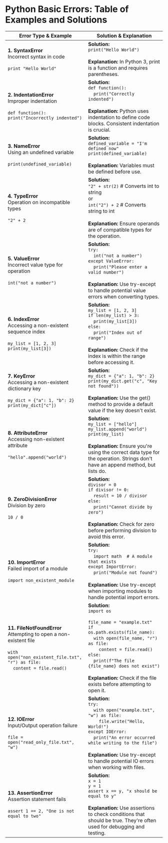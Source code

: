 # Python Basic Errors: Table of Examples and Solutions

| Error Type & Example | Solution & Explanation |
|----------------------|------------------------|
| **1. SyntaxError**<br>Incorrect syntax in code<br><br>`print "Hello World"` | **Solution:**<br>`print("Hello World")`<br><br>**Explanation:** In Python 3, print is a function and requires parentheses. |
| **2. IndentationError**<br>Improper indentation<br><br>`def function():`<br>`print("Incorrectly indented")` | **Solution:**<br>`def function():`<br>&nbsp;&nbsp;&nbsp;&nbsp;`print("Correctly indented")`<br><br>**Explanation:** Python uses indentation to define code blocks. Consistent indentation is crucial. |
| **3. NameError**<br>Using an undefined variable<br><br>`print(undefined_variable)` | **Solution:**<br>`defined_variable = "I'm defined now"`<br>`print(defined_variable)`<br><br>**Explanation:** Variables must be defined before use. |
| **4. TypeError**<br>Operation on incompatible types<br><br>`"2" + 2` | **Solution:**<br>`"2" + str(2)`  # Converts int to string<br>or<br>`int("2") + 2`  # Converts string to int<br><br>**Explanation:** Ensure operands are of compatible types for the operation. |
| **5. ValueError**<br>Incorrect value type for operation<br><br>`int("not a number")` | **Solution:**<br>`try:`<br>&nbsp;&nbsp;&nbsp;&nbsp;`int("not a number")`<br>`except ValueError:`<br>&nbsp;&nbsp;&nbsp;&nbsp;`print("Please enter a valid number")`<br><br>**Explanation:** Use try-except to handle potential value errors when converting types. |
| **6. IndexError**<br>Accessing a non-existent sequence index<br><br>`my_list = [1, 2, 3]`<br>`print(my_list[3])` | **Solution:**<br>`my_list = [1, 2, 3]`<br>`if len(my_list) > 3:`<br>&nbsp;&nbsp;&nbsp;&nbsp;`print(my_list[3])`<br>`else:`<br>&nbsp;&nbsp;&nbsp;&nbsp;`print("Index out of range")`<br><br>**Explanation:** Check if the index is within the range before accessing it. |
| **7. KeyError**<br>Accessing a non-existent dictionary key<br><br>`my_dict = {"a": 1, "b": 2}`<br>`print(my_dict["c"])` | **Solution:**<br>`my_dict = {"a": 1, "b": 2}`<br>`print(my_dict.get("c", "Key not found"))`<br><br>**Explanation:** Use the get() method to provide a default value if the key doesn't exist. |
| **8. AttributeError**<br>Accessing non-existent attribute<br><br>`"hello".append("world")` | **Solution:**<br>`my_list = ["hello"]`<br>`my_list.append("world")`<br>`print(my_list)`<br><br>**Explanation:** Ensure you're using the correct data type for the operation. Strings don't have an append method, but lists do. |
| **9. ZeroDivisionError**<br>Division by zero<br><br>`10 / 0` | **Solution:**<br>`divisor = 0`<br>`if divisor != 0:`<br>&nbsp;&nbsp;&nbsp;&nbsp;`result = 10 / divisor`<br>`else:`<br>&nbsp;&nbsp;&nbsp;&nbsp;`print("Cannot divide by zero")`<br><br>**Explanation:** Check for zero before performing division to avoid this error. |
| **10. ImportError**<br>Failed import of a module<br><br>`import non_existent_module` | **Solution:**<br>`try:`<br>&nbsp;&nbsp;&nbsp;&nbsp;`import math  # A module that exists`<br>`except ImportError:`<br>&nbsp;&nbsp;&nbsp;&nbsp;`print("Module not found")`<br><br>**Explanation:** Use try-except when importing modules to handle potential import errors. |
| **11. FileNotFoundError**<br>Attempting to open a non-existent file<br><br>`with open("non_existent_file.txt", "r") as file:`<br>&nbsp;&nbsp;&nbsp;&nbsp;`content = file.read()` | **Solution:**<br>`import os`<br><br>`file_name = "example.txt"`<br>`if os.path.exists(file_name):`<br>&nbsp;&nbsp;&nbsp;&nbsp;`with open(file_name, "r") as file:`<br>&nbsp;&nbsp;&nbsp;&nbsp;&nbsp;&nbsp;&nbsp;&nbsp;`content = file.read()`<br>`else:`<br>&nbsp;&nbsp;&nbsp;&nbsp;`print(f"The file {file_name} does not exist")`<br><br>**Explanation:** Check if the file exists before attempting to open it. |
| **12. IOError**<br>Input/Output operation failure<br><br>`file = open("read_only_file.txt", "w")` | **Solution:**<br>`try:`<br>&nbsp;&nbsp;&nbsp;&nbsp;`with open("example.txt", "w") as file:`<br>&nbsp;&nbsp;&nbsp;&nbsp;&nbsp;&nbsp;&nbsp;&nbsp;`file.write("Hello, World!")`<br>`except IOError:`<br>&nbsp;&nbsp;&nbsp;&nbsp;`print("An error occurred while writing to the file")`<br><br>**Explanation:** Use try-except to handle potential IO errors when working with files. |
| **13. AssertionError**<br>Assertion statement fails<br><br>`assert 1 == 2, "One is not equal to two"` | **Solution:**<br>`x = 1`<br>`y = 1`<br>`assert x == y, "x should be equal to y"`<br><br>**Explanation:** Use assertions to check conditions that should be true. They're often used for debugging and testing. |
